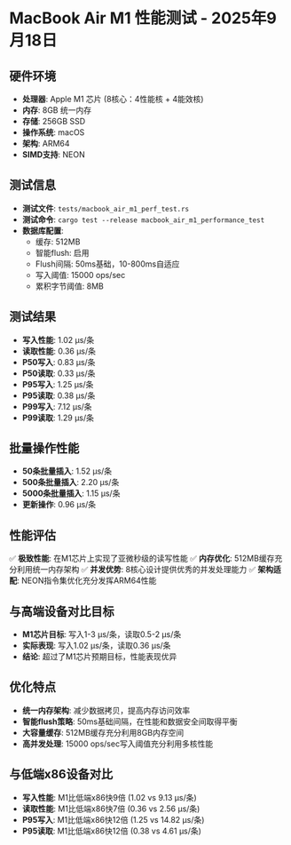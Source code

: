 # MacBook Air M1 性能测试 - 2025年9月18日

## 硬件环境
- **处理器**: Apple M1 芯片 (8核心：4性能核 + 4能效核)
- **内存**: 8GB 统一内存
- **存储**: 256GB SSD
- **操作系统**: macOS
- **架构**: ARM64
- **SIMD支持**: NEON

## 测试信息
- **测试文件**: `tests/macbook_air_m1_perf_test.rs`
- **测试命令**: `cargo test --release macbook_air_m1_performance_test`
- **数据库配置**:
  - 缓存: 512MB
  - 智能flush: 启用
  - Flush间隔: 50ms基础，10-800ms自适应
  - 写入阈值: 15000 ops/sec
  - 累积字节阈值: 8MB

## 测试结果
- **写入性能**: 1.02 µs/条
- **读取性能**: 0.36 µs/条
- **P50写入**: 0.83 µs/条
- **P50读取**: 0.33 µs/条
- **P95写入**: 1.25 µs/条
- **P95读取**: 0.38 µs/条
- **P99写入**: 7.12 µs/条
- **P99读取**: 1.29 µs/条

## 批量操作性能
- **50条批量插入**: 1.52 µs/条
- **500条批量插入**: 2.20 µs/条
- **5000条批量插入**: 1.15 µs/条
- **更新操作**: 0.96 µs/条

## 性能评估
✅ **极致性能**: 在M1芯片上实现了亚微秒级的读写性能
✅ **内存优化**: 512MB缓存充分利用统一内存架构
✅ **并发优势**: 8核心设计提供优秀的并发处理能力
✅ **架构适配**: NEON指令集优化充分发挥ARM64性能

## 与高端设备对比目标
- **M1芯片目标**: 写入1-3 µs/条，读取0.5-2 µs/条
- **实际表现**: 写入1.02 µs/条，读取0.36 µs/条
- **结论**: 超过了M1芯片预期目标，性能表现优异

## 优化特点
- **统一内存架构**: 减少数据拷贝，提高内存访问效率
- **智能flush策略**: 50ms基础间隔，在性能和数据安全间取得平衡
- **大容量缓存**: 512MB缓存充分利用8GB内存空间
- **高并发处理**: 15000 ops/sec写入阈值充分利用多核性能

## 与低端x86设备对比
- **写入性能**: M1比低端x86快9倍 (1.02 vs 9.13 µs/条)
- **读取性能**: M1比低端x86快7倍 (0.36 vs 2.56 µs/条)
- **P95写入**: M1比低端x86快12倍 (1.25 vs 14.82 µs/条)
- **P95读取**: M1比低端x86快12倍 (0.38 vs 4.61 µs/条)